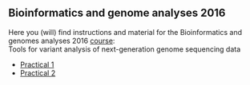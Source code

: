 ## Bioinformatics and genome analyses 2016

Here you (will) find instructions and material for the Bioinformatics and genomes analyses 2016 [course](http://events.embo.org/16-genome/):<br/>
Tools for variant analysis of next-generation genome sequencing data


* [Practical 1](practical1.md)
* [Practical 2](practical2.md)
